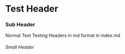 # Test Header
### Sub Header
Normal Text
Testing Headers in md format in index.md
###### Small Header

